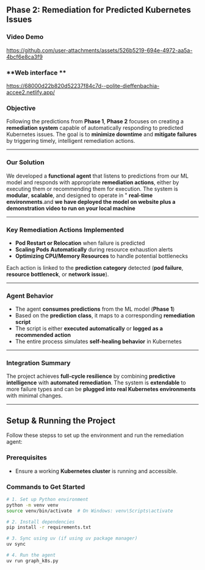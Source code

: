 



##  **Phase 2: Remediation for Predicted Kubernetes Issues**

###  **Video Demo**


https://github.com/user-attachments/assets/526b5219-694e-4972-aa5a-4bcf6e8ca3f9
###  **Web interface **
https://68000d22b820d52237f84c7d--polite-dieffenbachia-accee2.netlify.app/



###  **Objective**
Following the predictions from **Phase 1**, **Phase 2** focuses on creating a **remediation system** capable of automatically responding to predicted Kubernetes issues. The goal is to **minimize downtime** and **mitigate failures** by triggering timely, intelligent remediation actions.

---

### **Our Solution**
We developed a **functional agent** that listens to predictions from our ML model and responds with appropriate **remediation actions**, either by executing them or recommending them for execution. The system is **modular**, **scalable**, and designed to operate in " **real-time environments**.and **we have deployed the model on website plus a demonstration video to run on your local machine**

---

###  **Key Remediation Actions Implemented**

-  **Pod Restart or Relocation** when failure is predicted  
- **Scaling Pods Automatically** during resource exhaustion alerts  
-  **Optimizing CPU/Memory Resources** to handle potential bottlenecks  

Each action is linked to the **prediction category** detected (**pod failure**, **resource bottleneck**, or **network issue**).

---

### **Agent Behavior**

- The agent **consumes predictions** from the ML model (**Phase 1**)  
- Based on the **prediction class**, it maps to a corresponding **remediation script**  
- The script is either **executed automatically** or **logged as a recommended action**  
- The entire process simulates **self-healing behavior** in Kubernetes

---

###  **Integration Summary**
The project achieves **full-cycle resilience** by combining **predictive intelligence** with **automated remediation**. The system is **extendable** to more failure types and can be **plugged into real Kubernetes environments** with minimal changes.

---

##  Setup & Running the Project

Follow these stepss to set up the environment and run the remediation agent:



###  Prerequisites
- Ensure a working **Kubernetes cluster** is running and accessible.

### Commands to Get Started

```bash
# 1. Set up Python environment
python -m venv venv
source venv/bin/activate  # On Windows: venv\Scripts\activate

# 2. Install dependencies
pip install -r requirements.txt

# 3. Sync using uv (if using uv package manager)
uv sync

# 4. Run the agent
uv run graph_k8s.py



